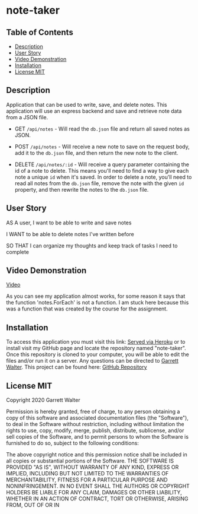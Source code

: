 # note-taker

## Table of Contents

- [Description](#description)
- [User Story](#user-story)
- [Video Demonstration](#video-demonstration)
- [Installation](#installation)
- [License MIT](#licensemit)

## Description

Application that can be used to write, save, and delete notes. This application will use an express backend and save and retrieve note data from a JSON file.

  * GET `/api/notes` - Will read the `db.json` file and return all saved notes as JSON.

  * POST `/api/notes` - Will receive a new note to save on the request body, add it to the `db.json` file, and then return the new note to the client.

  * DELETE `/api/notes/:id` - Will receive a query parameter containing the id of a note to delete. This means you'll need to find a way to give each note a unique `id` when it's saved. In order to delete a note, you'll need to read all notes from the `db.json` file, remove the note with the given `id` property, and then rewrite the notes to the `db.json` file.

## User Story

AS A user, I want to be able to write and save notes

I WANT to be able to delete notes I've written before

SO THAT I can organize my thoughts and keep track of tasks I need to complete

## Video Demonstration

[Video](https://drive.google.com/file/d/1--ei7XjlqZsY7JwZ0XZMo39tmOKRQVFv/view)

As you can see my application almost works, for some reason it says that the function 'notes.ForEach' is not a function. I am stuck here because this was a function that was created by the course for the assignment. 

## Installation

To access this application you must visit this link: [Served via Heroku](https://hidden-lowlands-02936.herokuapp.com/) or to install visit my GitHub page and locate the repository named "note-taker". Once this repository is cloned to your computer, you will be able to edit the files and/or run it on a server. Any questions can be directed to [Garrett Walter](mailto:gtwalter150@gmail.com). This project can be found here: [GitHub Repository](https://github.com/garrettwalter/note-taker)

## License MIT

Copyright 2020 Garrett Walter

Permission is hereby granted, free of charge, to any person obtaining a copy of this software and associated documentation files 
(the "Software"), to deal in the Software without restriction, including without limitation the rights to use, copy, modify, merge, 
publish, distribute, sublicense, and/or sell copies of the Software, and to permit persons to whom the Software is furnished to do so, 
subject to the following conditions:
        
The above copyright notice and this permission notice shall be included in all copies or substantial portions of the Software.
THE SOFTWARE IS PROVIDED "AS IS", WITHOUT WARRANTY OF ANY KIND, EXPRESS OR IMPLIED, INCLUDING BUT NOT LIMITED TO THE WARRANTIES
OF MERCHANTABILITY, FITNESS FOR A PARTICULAR PURPOSE AND NONINFRINGEMENT. IN NO EVENT SHALL THE AUTHORS OR COPYRIGHT HOLDERS BE 
LIABLE FOR ANY CLAIM, DAMAGES OR OTHER LIABILITY, WHETHER IN AN ACTION OF CONTRACT, TORT OR OTHERWISE, ARISING FROM, OUT OF OR IN 
